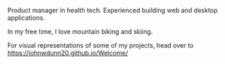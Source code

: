 Product manager in health tech. Experienced building web and desktop applications. 

In my free time, I love mountain biking and skiing.

For visual representations of some of my projects, head over to https://johnwdunn20.github.io/Welcome/
